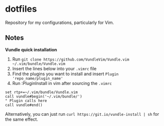 # dotfiles

Repository for my configurations, particularly for Vim.

## Notes

**Vundle quick installation**

1. Run `git clone https://github.com/VundleVim/Vundle.vim ~/.vim/bundle/Vundle.vim`
2. Insert the lines below into your `.vimrc` file
3. Find the plugins you want to install and insert `Plugin 'repo_name/plugin_name'`
4. Run :PluginInstall in vim after sourcing the `.vimrc`

```vimscript
set rtp+=~/.vim/bundle/Vundle.vim
call vundle#begin('~/.vim/bundle/')
" Plugin calls here
call vundle#end()
```

Alternatively, you can just run `curl https://git.io/vundle-install | sh` for
the same effect.

